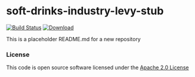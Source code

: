 # soft-drinks-industry-levy-stub

[![Build Status](https://travis-ci.org/hmrc/soft-drinks-industry-levy-stub.svg)](https://travis-ci.org/hmrc/soft-drinks-industry-levy-stub) [ ![Download](https://api.bintray.com/packages/hmrc/releases/soft-drinks-industry-levy-stub/images/download.svg) ](https://bintray.com/hmrc/releases/soft-drinks-industry-levy-stub/_latestVersion)

This is a placeholder README.md for a new repository

### License

This code is open source software licensed under the [Apache 2.0 License]("http://www.apache.org/licenses/LICENSE-2.0.html")